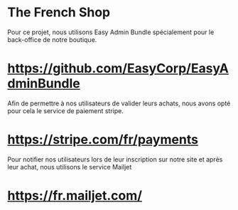 # **The French Shop**

Pour ce projet, nous utilisons Easy Admin Bundle spécialement pour le back-office de notre boutique.
# **https://github.com/EasyCorp/EasyAdminBundle**
Afin de permettre à nos utilisateurs de valider leurs achats, nous avons opté pour cela le service de paiement stripe.
# **https://stripe.com/fr/payments**
Pour notifier nos utilisateurs lors de leur inscription sur notre site et après leur achat,
nous utilisons le service Mailjet
# **https://fr.mailjet.com/**